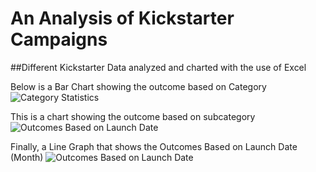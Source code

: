 # An Analysis of Kickstarter Campaigns
##Different Kickstarter Data analyzed and charted with the use of Excel

Below is a Bar Chart showing the outcome based on Category
![Category Statistics](https://user-images.githubusercontent.com/60283799/167960254-debbf0d2-4f11-49b1-9036-5f46b4b562e7.png)

This is a chart showing the outcome based on subcategory
![Outcomes Based on Launch Date](https://user-images.githubusercontent.com/60283799/167960315-4cb3cc2b-62ce-4b7a-94a1-60655fdcc7d0.png)

Finally, a Line Graph that shows the Outcomes Based on Launch Date (Month)
![Outcomes Based on Launch Date](https://user-images.githubusercontent.com/60283799/167960392-26a49108-9026-4b39-b00f-866f70392436.png)
